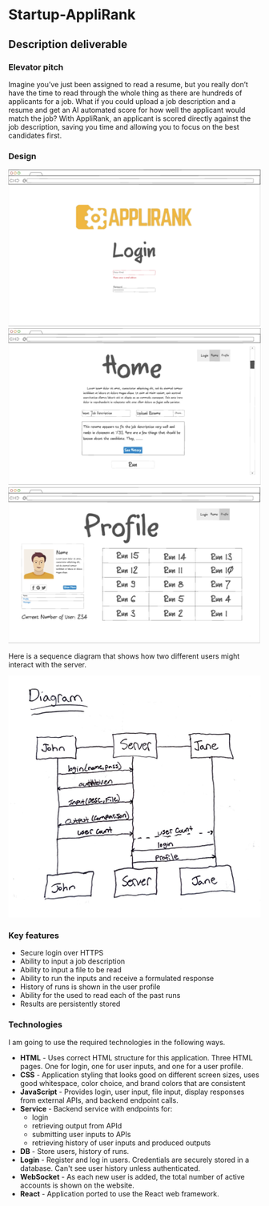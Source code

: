 # Startup-AppliRank

## Description deliverable

### Elevator pitch

Imagine you’ve just been assigned to read a resume, but you really don’t have the time to read through the whole thing as there are hundreds of applicants for a job. What if you could upload a job description and a resume and get an AI automated score for how well the applicant would match the job? With AppliRank, an applicant is scored directly against the job description, saving you time and allowing you to focus on the best candidates first.

### Design

![Login](login1.png)
![Home](home1.png)
![User](user1.png)

Here is a sequence diagram that shows how two different users might interact with the server.

![AppliRank Sequence Diagram](diagram.JPG)

### Key features

- Secure login over HTTPS
- Ability to input a job description
- Ability to input a file to be read
- Ability to run the inputs and receive a formulated response
- History of runs is shown in the user profile
- Ability for the used to read each of the past runs
- Results are persistently stored

### Technologies

I am going to use the required technologies in the following ways.

- **HTML** - Uses correct HTML structure for this application. Three HTML pages. One for login, one for user inputs, and one for a user profile.
- **CSS** - Application styling that looks good on different screen sizes, uses good whitespace, color choice, and brand colors that are consistent
- **JavaScript** - Provides login, user input, file input, display responses from external APIs, and backend endpoint calls.
- **Service** - Backend service with endpoints for:
  - login
  - retrieving output from APId
  - submitting user inputs to APIs
  - retrieving history of user inputs and produced outputs
- **DB** - Store users, history of runs.
- **Login** - Register and log in users. Credentials are securely stored in a database. Can't see user history unless authenticated.
- **WebSocket** - As each new user is added, the total number of active accounts is shown on the website.
- **React** - Application ported to use the React web framework.

